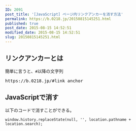 ```yaml
---
ID: 2091
post_title: '[JavaScript] ページ内リンクアンカーを消す方法'
permalink: https://b.0218.jp/20150815145251.html
published: true
post_date: 2015-08-15 14:52:51
modified_date: 2015-08-15 14:52:51
slug: 20150815145251.html
---
```

<!--more-->
<h2>リンクアンカーとは</h2>
簡単に言うと、<code>#</code>以降の文字列
<pre>https://b.0218.jp/#link_anchor</pre>

<h2>JavaScriptで消す</h2>
以下のコードで消すことができる。
<pre class="language-javascript"><code>window.history.replaceState(null, '', location.pathname + location.search);</code></pre>